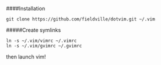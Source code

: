 ####Installation

```
git clone https://github.com/fieldville/dotvim.git ~/.vim
```

#####Create symlinks

```
ln -s ~/.vim/vimrc ~/.vimrc
ln -s ~/.vim/gvimrc ~/.gvimrc
```

then launch vim!
